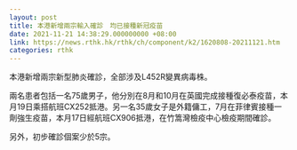 ```yaml
---
layout: post
title: 本港新增兩宗輸入確診　均已接種新冠疫苗
date: 2021-11-21 14:38:29.000000000 +08:00
link: https://news.rthk.hk/rthk/ch/component/k2/1620808-20211121.htm
categories: rthk
---
```


本港新增兩宗新型肺炎確診，全部涉及L452R變異病毒株。

兩名患者包括一名75歲男子，他分別在8月和10月在英國完成接種復必泰疫苗，本月19日乘搭航班CX252抵港。另一名35歲女子是外籍傭工，7月在菲律賓接種一劑強生疫苗，本月17日經航班CX906抵港，在竹篙灣檢疫中心檢疫期間確診。

另外，初步確診個案少於5宗。
